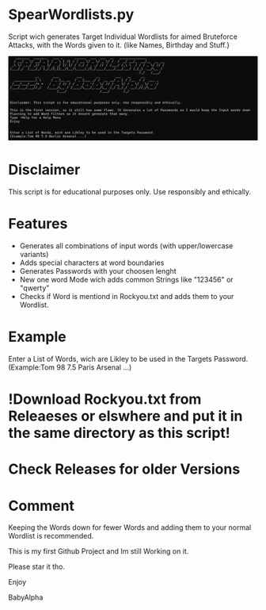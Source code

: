# SpearWordlists.py
Script wich generates Target Individual Wordlists for aimed Bruteforce Attacks, with the Words given to it. (like Names, Birthday and Stuff.}

![Screenshot](Screenshot.png)
# Disclaimer
This script is for educational purposes only. Use responsibly and ethically.

# Features
- Generates all combinations of input words (with upper/lowercase variants)
- Adds special characters at word boundaries
- Generates Passwords with your choosen lenght
- New one word Mode wich adds common Strings like "123456" or "qwerty"
- Checks if Word is mentiond in Rockyou.txt and adds them to your Wordlist.

# Example
Enter a List of Words, wich are Likley to be used in the Targets Password.
(Example:Tom 98 7.5 Paris Arsenal ...)

# !Download Rockyou.txt from Releaeses or elswhere and put it in the same directory as this script!

# Check Releases for older Versions

# Comment
Keeping the Words down for fewer Words and adding them to your normal Wordlist is recommended.

This is my first Github Project and Im still Working on it. 

Please star it tho.

Enjoy

BabyAlpha



